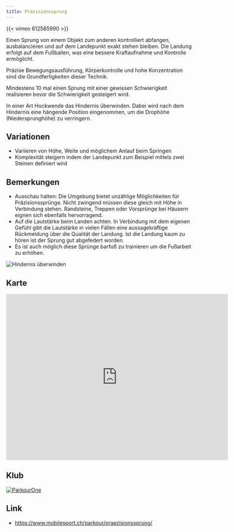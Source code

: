 ```yaml
---
title: Präzisionssprung
---
```



{{< vimeo 612585990 >}}

Einen Sprung von einem Objekt zum anderen kontrolliert abfangen, ausbalancieren und auf dem Landepunkt exakt stehen bleiben. Die Landung erfolgt auf dem Fußballen, was eine bessere Kraftaufnahme und Kontrolle ermöglicht.
 
Präzise Bewegungsausführung, Körperkontrolle und hohe Konzentration sind die Grundfertigkeiten dieser Technik.
 
Mindestens 10 mal einen Sprung mit einer gewissen Schwierigkeit realisieren bevor die Schwierigkeit gesteigert wird.

In einer Art Hockwende das Hindernis überwinden. Dabei wird nach dem Hindernis eine hängende Position eingenommen, um die Drophöhe (Niedersprunghöhe) zu verringern. 


## Variationen

- Variieren von Höhe, Weite und möglichem Anlauf beim Springen
- Komplexität steigern indem der Landepunkt zum Beispiel mittels zwei Steinen definiert wird

## Bemerkungen

- Ausschau halten: Die Umgebung bietet unzählige Möglichkeiten für Präzisionssprünge. Nicht zwingend müssen diese gleich mit Höhe in Verbindung stehen. Randsteine, Treppen oder Vorsprünge bei Häusern eignen sich ebenfalls hervorragend.
- Auf die Lautstärke beim Landen achten. In Verbindung mit dem eigenen Gefühl gibt die Lautstärke in vielen Fällen eine aussagekräftige Rückmeldung über die Qualität der Landung. Ist die Landung kaum zu hören ist der Sprung gut abgefedert worden.
- Es ist auch möglich diese Sprünge barfuß zu trainieren um die Fußarbeit zu erhöhen.

![Hindernis überwinden](/img/6.jpg)

## Karte

<iframe src="https://www.google.com/maps/embed?pb=!1m16!1m12!1m3!1d1011.2427366735956!2d7.2474320001688035!3d47.13482897164818!2m3!1f0!2f0!3f0!3m2!1i1024!2i768!4f13.1!2m1!1spalais%20des%20congr%C3%A8s%20bienne!5e1!3m2!1sfr!2sch!4v1632914335011!5m2!1sfr!2sch" width="600" height="450" style="border:0;" allowfullscreen="" loading="lazy"></iframe>

## Klub

<a href="https://schweiz.parkourone.com/" target="_blank"><img class="logo" src="/img/parkour.jpg" alt="ParkourOne"></a>

## Link

- https://www.mobilesport.ch/parkour/praezisionssprung/
